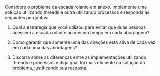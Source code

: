 Considere o problema da escada rolante em anexo. Implemente uma solução utilizando threads e outra utilizando processos e responda às seguintes perguntas:

1. Qual a estratégia que você utilizou para evitar que duas pessoas acessem a escada rolante ao mesmo tempo em cada abordagem?

2. Como garantir que somente uma das direções está ativa de cada vez em cada uma das abordagens?

3. Discorra sobre as diferenças entre as implementações utilizando threads e processos e diga qual foi mais eficiente na solução do problema, justificando sua resposta.
